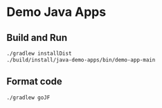 # Demo Java Apps

## Build and Run
```bash
./gradlew installDist
./build/install/java-demo-apps/bin/demo-app-main
```
## Format code
```bash
./gradlew goJF
```
